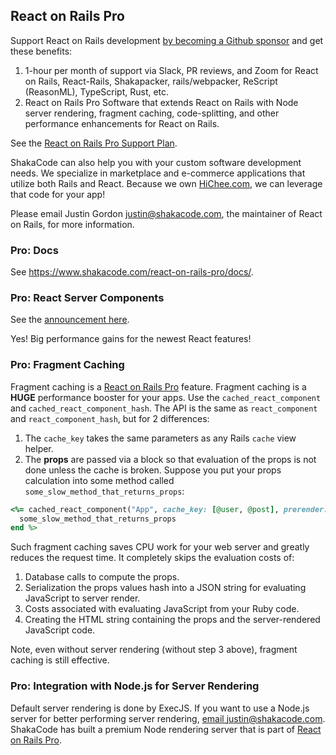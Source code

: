 ## React on Rails Pro

Support React on Rails development [by becoming a Github sponsor](https://github.com/sponsors/shakacode) and get these benefits:

1. 1-hour per month of support via Slack, PR reviews, and Zoom for React on Rails,
   React-Rails, Shakapacker, rails/webpacker, ReScript (ReasonML), TypeScript, Rust, etc.
2. React on Rails Pro Software that extends React on Rails with Node server rendering,
   fragment caching, code-splitting, and other performance enhancements for React on Rails.

See the [React on Rails Pro Support Plan](https://www.shakacode.com/react-on-rails-pro/).

ShakaCode can also help you with your custom software development needs. We specialize in
marketplace and e-commerce applications that utilize both Rails and React.
Because we own [HiChee.com](https://hichee.com), we can leverage that code for your app!

Please email Justin Gordon [justin@shakacode.com](mailto:justin@shakacode.com), the
maintainer of React on Rails, for more information.

### Pro: Docs

See https://www.shakacode.com/react-on-rails-pro/docs/.

### Pro: React Server Components

See the [announcement here](./react-server-components.md).

Yes! Big performance gains for the newest React features!

### Pro: Fragment Caching

Fragment caching is a [React on Rails Pro](https://www.shakacode.com/react-on-rails-pro/) feature. Fragment caching is a **HUGE** performance booster for your apps. Use the `cached_react_component` and `cached_react_component_hash`. The API is the same as `react_component` and `react_component_hash`, but for 2 differences:

1. The `cache_key` takes the same parameters as any Rails `cache` view helper.
1. The **props** are passed via a block so that evaluation of the props is not done unless the cache is broken. Suppose you put your props calculation into some method called `some_slow_method_that_returns_props`:

```ruby
<%= cached_react_component("App", cache_key: [@user, @post], prerender: true) do
  some_slow_method_that_returns_props
end %>
```

Such fragment caching saves CPU work for your web server and greatly reduces the request time. It completely skips the evaluation costs of:

1. Database calls to compute the props.
2. Serialization the props values hash into a JSON string for evaluating JavaScript to server render.
3. Costs associated with evaluating JavaScript from your Ruby code.
4. Creating the HTML string containing the props and the server-rendered JavaScript code.

Note, even without server rendering (without step 3 above), fragment caching is still effective.

### Pro: Integration with Node.js for Server Rendering

Default server rendering is done by ExecJS. If you want to use a Node.js server for better performing server rendering, [email justin@shakacode.com](mailto:justin@shakacode.com). ShakaCode has built a premium Node rendering server that is part of [React on Rails Pro](https://www.shakacode.com/react-on-rails-pro).

